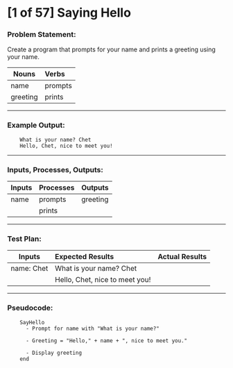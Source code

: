# [1 of 57] Saying Hello

### Problem Statement:

Create a program that prompts for your name and prints a greeting using your name.

| Nouns    | Verbs   |
|----------|:--------|
| name     | prompts |
| greeting | prints  |

---
### Example Output:

        What is your name? Chet
        Hello, Chet, nice to meet you!

---
### Inputs, Processes, Outputs:

| Inputs | Processes | Outputs  |
|--------|:----------|:---------|
| name   | prompts   | greeting |
|        | prints    |          |

---
### Test Plan:

| Inputs     | Expected Results               | Actual Results |
|------------|:-------------------------------|:---------------|
| name: Chet | What is your name? Chet        |                |
|            | Hello, Chet, nice to meet you! |                |

---
### Pseudocode:

        SayHello
          - Prompt for name with "What is your name?"
          
          - Greeting = "Hello," + name + ", nice to meet you."
          
          - Display greeting
        end
